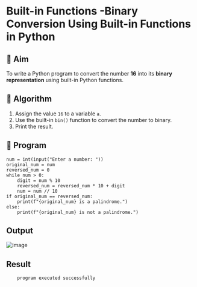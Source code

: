 # Built-in Functions -Binary Conversion Using Built-in Functions in Python

## 🎯 Aim
To write a Python program to convert the number **16** into its **binary representation** using built-in Python functions.

## 🧠 Algorithm
1. Assign the value `16` to a variable `a`.
2. Use the built-in `bin()` function to convert the number to binary.
3. Print the result.

## 🧾 Program
```
num = int(input("Enter a number: "))
original_num = num
reversed_num = 0
while num > 0:
    digit = num % 10
    reversed_num = reversed_num * 10 + digit
    num = num // 10
if original_num == reversed_num:
    print(f"{original_num} is a palindrome.")
else:
    print(f"{original_num} is not a palindrome.")
```
## Output
![image](https://github.com/user-attachments/assets/a277afc1-bdf6-4ce2-b760-3f7861523d70)


## Result
        program executed successfully
